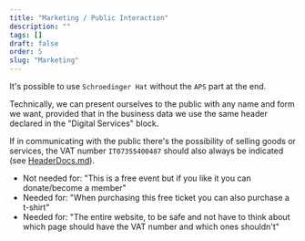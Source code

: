 ```yaml
---
title: "Marketing / Public Interaction"
description: ""
tags: []
draft: false
order: 5
slug: "Marketing"
---
```


It's possible to use `Schroedinger Hat` without the `APS` part at the end.  

Technically, we can present ourselves to the public with any name and form we want, provided that in the business data we use the same header declared in the "Digital Services" block.  

If in communicating with the public there's the possibility of selling goods or services, the VAT number `IT07355400487` should also always be indicated (see [HeaderDocs.md](/HeaderDocs/)).
* Not needed for: "This is a free event but if you like it you can donate/become a member"
* Needed for: "When purchasing this free ticket you can also purchase a t-shirt"
* Needed for: "The entire website, to be safe and not have to think about which page should have the VAT number and which ones shouldn't"